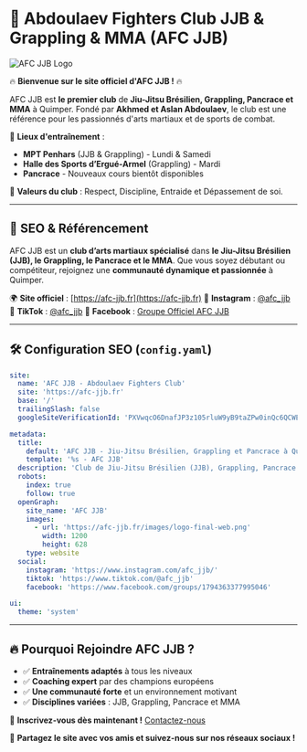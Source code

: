 # 🥋 Abdoulaev Fighters Club JJB & Grappling & MMA (AFC JJB)

![AFC JJB Logo](https://afc-jjb.fr/images/logo-final-web.png)

🔥 **Bienvenue sur le site officiel d'AFC JJB !** 🔥

AFC JJB est **le premier club** de **Jiu-Jitsu Brésilien, Grappling, Pancrace et MMA** à Quimper. Fondé par **Akhmed et Aslan Abdoulaev**, le club est une référence pour les passionnés d'arts martiaux et de sports de combat.

📍 **Lieux d'entraînement** :
- **MPT Penhars** (JJB & Grappling) - Lundi & Samedi
- **Halle des Sports d’Ergué-Armel** (Grappling) - Mardi
- **Pancrace** - Nouveaux cours bientôt disponibles

💪 **Valeurs du club** : Respect, Discipline, Entraide et Dépassement de soi.

---

## 📌 SEO & Référencement

AFC JJB est un **club d’arts martiaux spécialisé** dans **le Jiu-Jitsu Brésilien (JJB), le Grappling, le Pancrace et le MMA**. Que vous soyez débutant ou compétiteur, rejoignez une **communauté dynamique et passionnée** à Quimper.

🌍 **Site officiel** : [https://afc-jjb.fr](https://afc-jjb.fr)
📸 **Instagram** : [@afc_jjb](https://www.instagram.com/afc_jjb)
🎵 **TikTok** : [@afc_jjb](https://www.tiktok.com/@afc_jjb)
📘 **Facebook** : [Groupe Officiel AFC JJB](https://www.facebook.com/groups/1794363377995046)

---

## 🛠 Configuration SEO (`config.yaml`)

```yaml
site:
  name: 'AFC JJB - Abdoulaev Fighters Club'
  site: 'https://afc-jjb.fr'
  base: '/' 
  trailingSlash: false
  googleSiteVerificationId: 'PXVwqcO6DnafJP3z105rluW9yB9taZPw0inQc6QCWEQ'

metadata:
  title:
    default: 'AFC JJB - Jiu-Jitsu Brésilien, Grappling et Pancrace à Quimper'
    template: '%s - AFC JJB'
  description: 'Club de Jiu-Jitsu Brésilien (JJB), Grappling, Pancrace et MMA à Quimper. Cours pour tous niveaux avec des entraîneurs expérimentés.'
  robots:
    index: true
    follow: true
  openGraph:
    site_name: 'AFC JJB'
    images:
      - url: 'https://afc-jjb.fr/images/logo-final-web.png'
        width: 1200
        height: 628
    type: website
  social:
    instagram: 'https://www.instagram.com/afc_jjb/'
    tiktok: 'https://www.tiktok.com/@afc_jjb'
    facebook: 'https://www.facebook.com/groups/1794363377995046'

ui:
  theme: 'system' 
```

---

## 🔥 Pourquoi Rejoindre AFC JJB ?

- ✅ **Entraînements adaptés** à tous les niveaux
- ✅ **Coaching expert** par des champions européens
- ✅ **Une communauté forte** et un environnement motivant
- ✅ **Disciplines variées** : JJB, Grappling, Pancrace et MMA

🔗 **Inscrivez-vous dès maintenant !** [Contactez-nous](https://afc-jjb.fr/contact)

📢 **Partagez le site avec vos amis et suivez-nous sur nos réseaux sociaux !**

